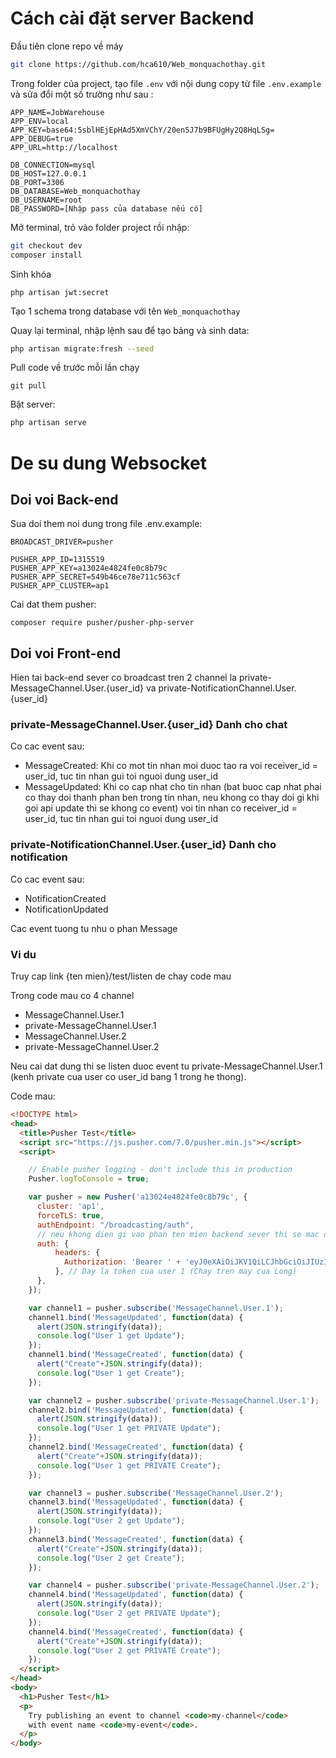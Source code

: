 # Cách cài đặt server Backend 
 Đầu tiên clone repo về máy 
``` sh
git clone https://github.com/hca610/Web_monquachothay.git
```
Trong folder của project, tạo file ```.env``` với nội dung copy từ file ``` .env.example  ``` và sửa đổi một số trường như sau :
```
APP_NAME=JobWarehouse
APP_ENV=local
APP_KEY=base64:5sblHEjEpHAd5XmVChY/20en5J7b9BFUgHy2Q8HqLSg=
APP_DEBUG=true
APP_URL=http://localhost

DB_CONNECTION=mysql
DB_HOST=127.0.0.1
DB_PORT=3306
DB_DATABASE=Web_monquachothay
DB_USERNAME=root
DB_PASSWORD=[Nhập pass của database nếu có]  
```

Mở terminal, trỏ vào folder project rồi nhập:
``` sh
git checkout dev
composer install
``` 

Sinh khóa 
```
php artisan jwt:secret
```
Tạo 1 schema trong database với tên ```Web_monquachothay```

Quay lại terminal, nhập lệnh sau để tạo bảng và sinh data:  
``` sh
php artisan migrate:fresh --seed 
```
Pull code về trước mỗi lần chạy
```
git pull
```
Bật server:
``` sh
php artisan serve
```

# De su dung Websocket
## Doi voi Back-end
Sua doi them noi dung trong file .env.example:
```
BROADCAST_DRIVER=pusher

PUSHER_APP_ID=1315519
PUSHER_APP_KEY=a13024e4824fe0c8b79c
PUSHER_APP_SECRET=549b46ce78e711c563cf
PUSHER_APP_CLUSTER=ap1
```
Cai dat them pusher:
```
composer require pusher/pusher-php-server
```
## Doi voi Front-end

Hien tai back-end sever co broadcast tren 2 channel la private-MessageChannel.User.{user_id} va private-NotificationChannel.User.{user_id}

### private-MessageChannel.User.{user_id} Danh cho chat
Co cac event sau:
- MessageCreated: Khi co mot tin nhan moi duoc tao ra voi receiver_id = user_id, tuc tin nhan gui toi nguoi dung user_id
- MessageUpdated: Khi co cap nhat cho tin nhan (bat buoc cap nhat phai co thay doi thanh phan ben trong tin nhan, neu khong co thay doi gi khi goi api update thi se khong co event) voi tin nhan co receiver_id = user_id, tuc tin nhan gui toi nguoi dung user_id

### private-NotificationChannel.User.{user_id} Danh cho notification
Co cac event sau:
- NotificationCreated
- NotificationUpdated

Cac event tuong tu nhu o phan Message

### Vi du

Truy cap link {ten mien}/test/listen de chay code mau

Trong code mau co 4 channel
- MessageChannel.User.1
- private-MessageChannel.User.1
- MessageChannel.User.2
- private-MessageChannel.User.2

Neu cai dat dung thi se listen duoc event tu private-MessageChannel.User.1 (kenh private cua user co user_id bang 1 trong he thong).

Code mau:
```html
<!DOCTYPE html>
<head>
  <title>Pusher Test</title>
  <script src="https://js.pusher.com/7.0/pusher.min.js"></script>
  <script>

    // Enable pusher logging - don't include this in production
    Pusher.logToConsole = true;

    var pusher = new Pusher('a13024e4824fe0c8b79c', {
      cluster: 'ap1',
      forceTLS: true,
      authEndpoint: "/broadcasting/auth",
      // neu khong dien gi vao phan ten mien backend sever thi se mac dinh la ip cua localhost, code se hoan toan chay tren may local
      auth: {
          headers: {
            Authorization: 'Bearer ' + 'eyJ0eXAiOiJKV1QiLCJhbGciOiJIUzI1NiJ9.eyJpc3MiOiJodHRwOlwvXC8xMjcuMC4wLjE6ODAwMFwvYXBpXC9hdXRoXC9sb2dpbiIsImlhdCI6MTYzOTIyOTgxNywiZXhwIjoxNjM5ODM0NjE3LCJuYmYiOjE2MzkyMjk4MTcsImp0aSI6IlZGcDRUUlJFaGhOWGFjdTAiLCJzdWIiOjEsInBydiI6IjIzYmQ1Yzg5NDlmNjAwYWRiMzllNzAxYzQwMDg3MmRiN2E1OTc2ZjcifQ.qRA0AwUGmW1xMEn-_JtXxmnbZ8Ox6fqeJfiRc17YO14'
          }, // Day la token cua user 1 (Chay tren may cua Long)
      },
    });

    var channel1 = pusher.subscribe('MessageChannel.User.1');
    channel1.bind('MessageUpdated', function(data) {
      alert(JSON.stringify(data));
      console.log("User 1 get Update");
    });
    channel1.bind('MessageCreated', function(data) {
      alert("Create"+JSON.stringify(data));
      console.log("User 1 get Create");
    });

    var channel2 = pusher.subscribe('private-MessageChannel.User.1');
    channel2.bind('MessageUpdated', function(data) {
      alert(JSON.stringify(data));
      console.log("User 1 get PRIVATE Update");
    });
    channel2.bind('MessageCreated', function(data) {
      alert("Create"+JSON.stringify(data));
      console.log("User 1 get PRIVATE Create");
    });

    var channel3 = pusher.subscribe('MessageChannel.User.2');
    channel3.bind('MessageUpdated', function(data) {
      alert(JSON.stringify(data));
      console.log("User 2 get Update");
    });
    channel3.bind('MessageCreated', function(data) {
      alert("Create"+JSON.stringify(data));
      console.log("User 2 get Create");
    });

    var channel4 = pusher.subscribe('private-MessageChannel.User.2');
    channel4.bind('MessageUpdated', function(data) {
      alert(JSON.stringify(data));
      console.log("User 2 get PRIVATE Update");
    });
    channel4.bind('MessageCreated', function(data) {
      alert("Create"+JSON.stringify(data));
      console.log("User 2 get PRIVATE Create");
    });
  </script>
</head>
<body>
  <h1>Pusher Test</h1>
  <p>
    Try publishing an event to channel <code>my-channel</code>
    with event name <code>my-event</code>.
  </p>
</body>
```
